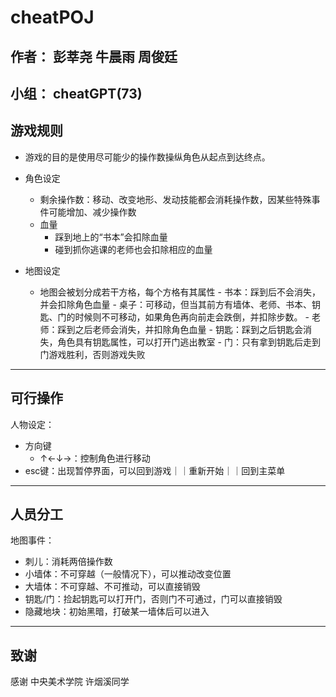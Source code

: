 # cheatPOJ
## 作者： 彭莘尧 牛晨雨 周俊廷
## 小组： cheatGPT(73)




## 游戏规则
- 游戏的目的是使用尽可能少的操作数操纵角色从起点到达终点。

- 角色设定
    - 剩余操作数：移动、改变地形、发动技能都会消耗操作数，因某些特殊事件可能增加、减少操作数  
    - 血量
        - 踩到地上的“书本”会扣除血量
        - 碰到抓你逃课的老师也会扣除相应的血量

- 地图设定
    - 地图会被划分成若干方格，每个方格有其属性
          - 书本：踩到后不会消失，并会扣除角色血量
          - 桌子：可移动，但当其前方有墙体、老师、书本、钥匙、门的时候则不可移动，如果角色再向前走会跌倒，并扣除步数。
          - 老师：踩到之后老师会消失，并扣除角色血量
          - 钥匙：踩到之后钥匙会消失，角色具有钥匙属性，可以打开门逃出教室
          - 门：只有拿到钥匙后走到门游戏胜利，否则游戏失败


***

## 可行操作
人物设定：
- 方向键
    - ↑←↓→：控制角色进行移动
- esc键：出现暂停界面，可以回到游戏｜｜重新开始｜｜回到主菜单



***

## 人员分工
地图事件：
- 刺儿：消耗两倍操作数
- 小墙体：不可穿越（一般情况下），可以推动改变位置
- 大墙体：不可穿越、不可推动，可以直接销毁
- 钥匙/门：捡起钥匙可以打开门，否则门不可通过，门可以直接销毁
- 隐藏地块：初始黑暗，打破某一墙体后可以进入

***

## 致谢
感谢 中央美术学院 许烟溪同学
